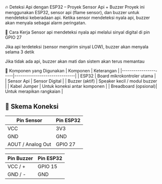 🔥 Deteksi Api dengan ESP32 – Proyek Sensor Api + Buzzer
Proyek ini menggunakan ESP32, sensor api (flame sensor), dan buzzer untuk mendeteksi keberadaan api. Ketika sensor mendeteksi nyala api, buzzer akan menyala sebagai alarm peringatan.

🧠 Cara Kerja
Sensor api mendeteksi nyala api melalui sinyal digital di pin GPIO 27

Jika api terdeteksi (sensor mengirim sinyal LOW), buzzer akan menyala selama 3 detik

Jika tidak ada api, buzzer akan mati dan sistem akan terus memantau

🧰 Komponen yang Digunakan
| Komponen             | Keterangan                    |
|----------------------|-------------------------------|
| ESP32                | Board mikrokontroler utama    |
| Sensor Api           | Sensor Digital                |
| Buzzer (aktif)       | Speaker kecil / modul buzzer  |
| Kabel Jumper         | Untuk koneksi antar komponen  |
| Breadboard (opsional)| Untuk merapikan rangkaian     |

## 🔌 Skema Koneksi

| Pin Sensor          | Pin ESP32 |
|---------------------|-----------|
| VCC                 | 3V3       |
| GND                 | GND       |
| AOUT / Analog Out   | GPIO 27   |


| Pin Buzzer          | Pin ESP32 |
|---------------------|-----------|
| VCC / +             | GPIO 15   |
| GND / -             | GND       |
